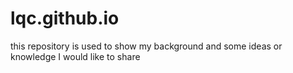 # lqc.github.io
this repository is used to show my background and some ideas or knowledge I would like to share
